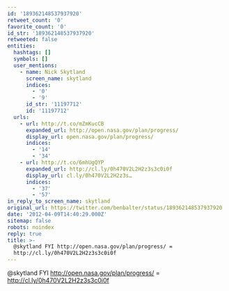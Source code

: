 ```yaml
---
id: '189362148537937920'
retweet_count: '0'
favorite_count: '0'
id_str: '189362148537937920'
retweeted: false
entities:
  hashtags: []
  symbols: []
  user_mentions:
    - name: Nick Skytland
      screen_name: skytland
      indices:
        - '0'
        - '9'
      id_str: '11197712'
      id: '11197712'
  urls:
    - url: http://t.co/mZmKucCB
      expanded_url: http://open.nasa.gov/plan/progress/
      display_url: open.nasa.gov/plan/progress/
      indices:
        - '14'
        - '34'
    - url: http://t.co/6mhUgQYP
      expanded_url: http://cl.ly/0h470V2L2H2z3s3c0i0f
      display_url: cl.ly/0h470V2L2H2z3s…
      indices:
        - '37'
        - '57'
in_reply_to_screen_name: skytland
original_url: https://twitter.com/benbalter/status/189362148537937920
date: '2012-04-09T14:40:29.000Z'
sitemap: false
robots: noindex
reply: true
title: >-
  @skytland FYI http://open.nasa.gov/plan/progress/ =
  http://cl.ly/0h470V2L2H2z3s3c0i0f
---
```


@skytland FYI http://open.nasa.gov/plan/progress/ = http://cl.ly/0h470V2L2H2z3s3c0i0f